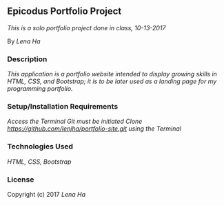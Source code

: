 ## Epicodus Portfolio Project ##

_This is a solo portfolio project done in class, 10-13-2017_

By _Lena Ha_


### Description ###
_This application is a portfolio website intended to display growing skills in HTML, CSS, and Bootstrap; it is to be later used as a landing page for my programming portfolio._

### Setup/Installation Requirements ###
_Access the Terminal_
_Git must be initiated_
_Clone https://github.com/lenjha/portfolio-site.git using the Terminal_

### Technologies Used ###
_HTML, CSS, Bootstrap_

### License ###
Copyright (c) 2017 _Lena Ha_
